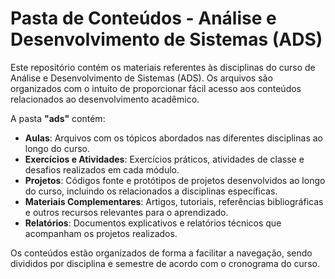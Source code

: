 # Pasta de Conteúdos - Análise e Desenvolvimento de Sistemas (ADS)

Este repositório contém os materiais referentes às disciplinas do curso de Análise e Desenvolvimento de Sistemas (ADS). Os arquivos são organizados com o intuito de proporcionar fácil acesso aos conteúdos relacionados ao desenvolvimento acadêmico. 

A pasta **"ads"** contém:

- **Aulas**: Arquivos com os tópicos abordados nas diferentes disciplinas ao longo do curso.
- **Exercícios e Atividades**: Exercícios práticos, atividades de classe e desafios realizados em cada módulo.
- **Projetos**: Códigos fonte e protótipos de projetos desenvolvidos ao longo do curso, incluindo os relacionados a disciplinas específicas.
- **Materiais Complementares**: Artigos, tutoriais, referências bibliográficas e outros recursos relevantes para o aprendizado.
- **Relatórios**: Documentos explicativos e relatórios técnicos que acompanham os projetos realizados.

Os conteúdos estão organizados de forma a facilitar a navegação, sendo divididos por disciplina e semestre de acordo com o cronograma do curso.
